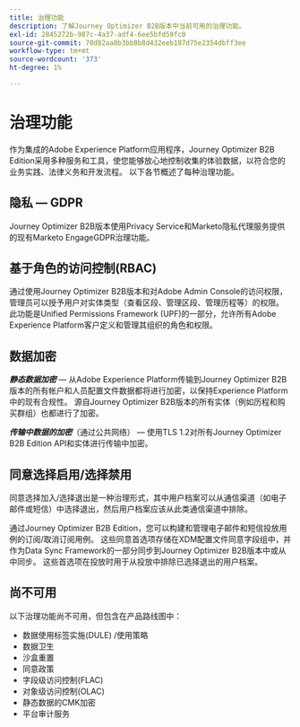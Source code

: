 ```yaml
---
title: 治理功能
description: 了解Journey Optimizer B2B版本中当前可用的治理功能。
exl-id: 2845272b-987c-4a37-adf4-6ee5bfd59fc0
source-git-commit: 78d82aa8b3bb8b8d432eeb187d75e2354dbff3ee
workflow-type: tm+mt
source-wordcount: '373'
ht-degree: 1%

---
```


# 治理功能

作为集成的Adobe Experience Platform应用程序，Journey Optimizer B2B Edition采用多种服务和工具，使您能够放心地控制收集的体验数据，以符合您的业务实践、法律义务和开发流程。 以下各节概述了每种治理功能。

## 隐私 — GDPR

Journey Optimizer B2B版本使用Privacy Service和Marketo隐私代理服务提供的现有Marketo EngageGDPR治理功能。

## 基于角色的访问控制(RBAC)

通过使用Journey Optimizer B2B版本和对Adobe Admin Console的访问权限，管理员可以授予用户对实体类型（查看区段、管理区段、管理历程等）的权限。 此功能是Unified Permissions Framework (UPF)的一部分，允许所有Adobe Experience Platform客户定义和管理其组织的角色和权限。

## 数据加密

**_静态数据加密_** — 从Adobe Experience Platform传输到Journey Optimizer B2B版本的所有帐户和人员配置文件数据都将进行加密，以保持Experience Platform中的现有合规性。 源自Journey Optimizer B2B版本的所有实体（例如历程和购买群组）也都进行了加密。

**_传输中数据的加密_**（通过公共网络） — 使用TLS 1.2对所有Journey Optimizer B2B Edition API和实体进行传输中加密。

## 同意选择启用/选择禁用

同意选择加入/选择退出是一种治理形式，其中用户档案可以从通信渠道（如电子邮件或短信）中选择退出，然后用户档案应该从此类通信渠道中排除。

通过Journey Optimizer B2B Edition，您可以构建和管理电子邮件和短信投放用例的订阅/取消订阅用例。 这些同意首选项存储在XDM配置文件同意字段组中，并作为Data Sync Framework的一部分同步到Journey Optimizer B2B版本中或从中同步。 这些首选项在投放时用于从投放中排除已选择退出的用户档案。

## 尚不可用

以下治理功能尚不可用，但包含在产品路线图中：

* 数据使用标签实施(DULE) /使用策略
* 数据卫生
* 沙盒重置
* 同意政策
* 字段级访问控制(FLAC)
* 对象级访问控制(OLAC)
* 静态数据的CMK加密
* 平台审计服务
